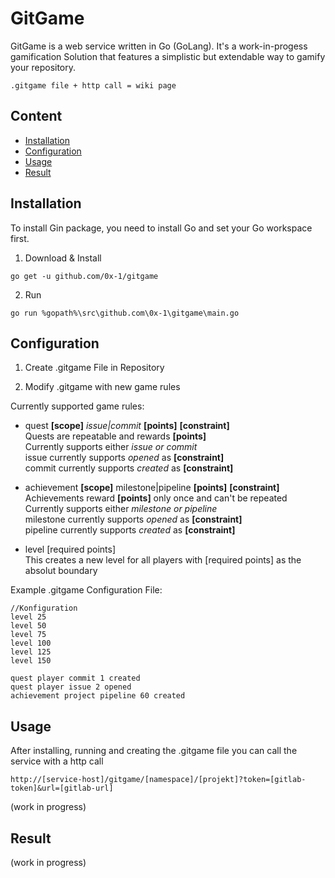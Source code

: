# GitGame
GitGame is a web service written in Go (GoLang). It's a work-in-progess gamification Solution that features a simplistic but extendable way to gamify your repository.

`.gitgame file + http call = wiki page`


## Content
* [Installation](#Installation)
* [Configuration](#Configuration)
* [Usage](#Usage)
* [Result](#Result)

## Installation
To install Gin package, you need to install Go and set your Go workspace first.

1. Download & Install

`go get -u github.com/0x-1/gitgame`

2. Run

`go run %gopath%\src\github.com\0x-1\gitgame\main.go`

## Configuration
1. Create .gitgame File in Repository

2. Modify .gitgame with new game rules


Currently supported game rules:

* quest **[scope]** _issue|commit_ **[points]** **[constraint]**  
Quests are repeatable and rewards **[points]**  
Currently supports either _issue or commit_  
issue currently supports _opened_ as **[constraint]**  
commit currently supports _created_ as **[constraint]**

* achievement **[scope]** milestone|pipeline **[points]** **[constraint]**  
Achievements reward **[points]** only once and can't be repeated  
Currently supports either _milestone or pipeline_  
milestone currently supports _opened_ as **[constraint]**  
pipeline currently supports _created_ as **[constraint]**

* level [required points]  
This creates a new level for all players with [required points] as the absolut boundary

Example .gitgame Configuration File:
```
//Konfiguration  
level 25  
level 50  
level 75  
level 100  
level 125  
level 150  
  
quest player commit 1 created  
quest player issue 2 opened  
achievement project pipeline 60 created
```

## Usage
After installing, running and creating the .gitgame file you can call the service with a http call

`http://[service-host]/gitgame/[namespace]/[projekt]?token=[gitlab-token]&url=[gitlab-url]`

(work in progress)

## Result

(work in progress)
